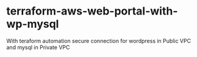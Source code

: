 # terraform-aws-web-portal-with-wp-mysql
With teraform automation secure connection for wordpress in Public VPC and mysql in Private VPC
